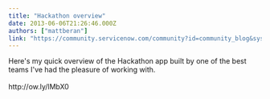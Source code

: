 ```yaml
---
title: "Hackathon overview"
date: 2013-06-06T21:26:46.000Z
authors: ["mattberan"]
link: "https://community.servicenow.com/community?id=community_blog&sys_id=118ce6e1dbd0dbc01dcaf3231f961923"
---
```

<p>Here's my quick overview of the Hackathon app built by one of the best teams I've had the pleasure of working with.<br /><br />http://ow.ly/lMbX0</p>